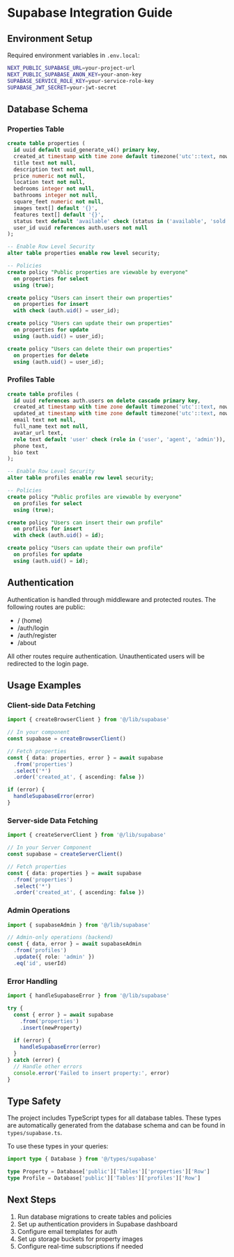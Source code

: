 # Supabase Integration Guide

## Environment Setup

Required environment variables in `.env.local`:

```bash
NEXT_PUBLIC_SUPABASE_URL=your-project-url
NEXT_PUBLIC_SUPABASE_ANON_KEY=your-anon-key
SUPABASE_SERVICE_ROLE_KEY=your-service-role-key
SUPABASE_JWT_SECRET=your-jwt-secret
```

## Database Schema

### Properties Table
```sql
create table properties (
  id uuid default uuid_generate_v4() primary key,
  created_at timestamp with time zone default timezone('utc'::text, now()) not null,
  title text not null,
  description text not null,
  price numeric not null,
  location text not null,
  bedrooms integer not null,
  bathrooms integer not null,
  square_feet numeric not null,
  images text[] default '{}',
  features text[] default '{}',
  status text default 'available' check (status in ('available', 'sold', 'pending')),
  user_id uuid references auth.users not null
);

-- Enable Row Level Security
alter table properties enable row level security;

-- Policies
create policy "Public properties are viewable by everyone"
  on properties for select
  using (true);

create policy "Users can insert their own properties"
  on properties for insert
  with check (auth.uid() = user_id);

create policy "Users can update their own properties"
  on properties for update
  using (auth.uid() = user_id);

create policy "Users can delete their own properties"
  on properties for delete
  using (auth.uid() = user_id);
```

### Profiles Table
```sql
create table profiles (
  id uuid references auth.users on delete cascade primary key,
  created_at timestamp with time zone default timezone('utc'::text, now()) not null,
  updated_at timestamp with time zone default timezone('utc'::text, now()) not null,
  email text not null,
  full_name text not null,
  avatar_url text,
  role text default 'user' check (role in ('user', 'agent', 'admin')),
  phone text,
  bio text
);

-- Enable Row Level Security
alter table profiles enable row level security;

-- Policies
create policy "Public profiles are viewable by everyone"
  on profiles for select
  using (true);

create policy "Users can insert their own profile"
  on profiles for insert
  with check (auth.uid() = id);

create policy "Users can update their own profile"
  on profiles for update
  using (auth.uid() = id);
```

## Authentication

Authentication is handled through middleware and protected routes. The following routes are public:
- / (home)
- /auth/login
- /auth/register
- /about

All other routes require authentication. Unauthenticated users will be redirected to the login page.

## Usage Examples

### Client-side Data Fetching
```typescript
import { createBrowserClient } from '@/lib/supabase'

// In your component
const supabase = createBrowserClient()

// Fetch properties
const { data: properties, error } = await supabase
  .from('properties')
  .select('*')
  .order('created_at', { ascending: false })

if (error) {
  handleSupabaseError(error)
}
```

### Server-side Data Fetching
```typescript
import { createServerClient } from '@/lib/supabase'

// In your Server Component
const supabase = createServerClient()

// Fetch properties
const { data: properties } = await supabase
  .from('properties')
  .select('*')
  .order('created_at', { ascending: false })
```

### Admin Operations
```typescript
import { supabaseAdmin } from '@/lib/supabase'

// Admin-only operations (backend)
const { data, error } = await supabaseAdmin
  .from('profiles')
  .update({ role: 'admin' })
  .eq('id', userId)
```

### Error Handling
```typescript
import { handleSupabaseError } from '@/lib/supabase'

try {
  const { error } = await supabase
    .from('properties')
    .insert(newProperty)
  
  if (error) {
    handleSupabaseError(error)
  }
} catch (error) {
  // Handle other errors
  console.error('Failed to insert property:', error)
}
```

## Type Safety

The project includes TypeScript types for all database tables. These types are automatically generated from the database schema and can be found in `types/supabase.ts`.

To use these types in your queries:

```typescript
import type { Database } from '@/types/supabase'

type Property = Database['public']['Tables']['properties']['Row']
type Profile = Database['public']['Tables']['profiles']['Row']
```

## Next Steps

1. Run database migrations to create tables and policies
2. Set up authentication providers in Supabase dashboard
3. Configure email templates for auth
4. Set up storage buckets for property images
5. Configure real-time subscriptions if needed
